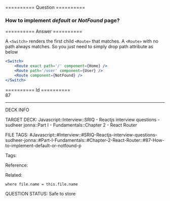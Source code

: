 ========== Question ==========  

### How to implement _default_ or _NotFound_ page?  

========== Answer ==========  

A `<Switch>` renders the first child `<Route>` that matches. A `<Route>` with no
path always matches. So you just need to simply drop path attribute as below

```jsx
<Switch>
    <Route exact path='/' component={Home} />
    <Route path='/user' component={User} />
    <Route component={NotFound} />
</Switch>
```

========== Id ==========  
87

---

DECK INFO

TARGET DECK: Javascript::Interview::SRIQ - Reactjs interview questions - sudheer jonna::Part I - Fundamentals::Chapter 2 - React Router

FILE TAGS: #Javascript::#Interview::#SRIQ-Reactjs-interview-questions-sudheer-jonna::#Part-I-Fundamentals::#Chapter-2-React-Router::#87-How-to-implement-default-or-notfound-p

Tags:

Reference:

Related:

```dataview
where file.name = this.file.name
```
QUESTION STATUS: Safe to store
